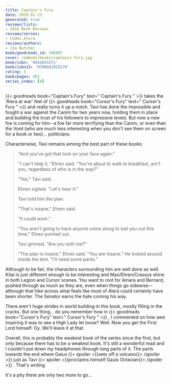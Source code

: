 ```yaml
---
title: Captain's Fury
date: 2019-01-23
generated: true
reviews/lists:
- 2019 Book Reviews
reviews/series:
- Codex Alera
reviews/authors:
- Jim Butcher
book/goodreads_id: 346087
cover: /embeds/books/captains-fury.jpg
book/isbn: '0441015271'
book/isbn13: '9780441015276'
rating: 5
book/pages: 451
series_index: [4]
---
```

{{< goodreads book="Captain's Fury" text=" Captain's Fury " >}} takes the 'Alera at war' feel of {{< goodreads book="Cursor's Fury" text=" Cursor's Fury " >}} and really turns it up a notch. Tavi has done the impossible and fought a war against the Canim for two years now, holding them in place and building the trust of his followers to impressive levels. But now a new foe is coming for him--a foe far more terrifying than the Canim, or even than the Vord (who are much less interesting when you don't see them on screen for a book or two)... politicians.  

Characterwise, Tavi remains among the best part of these books:  

<!--more-->

>  "And you've got that look on your face again."  
>
>  "I can't help it, "Ehren said. "You're about to walk to breakfast, arn't you, regardless of who is in the way?"  
>
>  "Yes," Tavi said.  
>
>  Ehren sighed. "Let's hear it."  
>
>  Tavi told him the plan.  
>
>  "That's insane," Ehren said.  
>
>  "It could work."  
>
>  "You aren't going to have anyone come along to bail you out this time," Ehren pointed out.  
>
>  Tavi grinned. "Are you with me?"  
>
>  "The plan is insane," Ehren said. "You are insane." He looked around inside the tent. "I'll need some pants.”  

Although to be fair, the characters surrounding him are well done as well. Kitai is just different enough to be interesting and Max/Ehren/Crassus shine in both Legion and Cursor scenes. You want to root for Amara and Bernard, pushed through as much as they are, even when things go sidewise--although that hike across what feels like most of Alera could certainly have been shorter. The Senator earns the hate coming his way.  

There aren't huge strides in world building in this book, mostly filling in the cracks. But one thing... do you remember how in {{< goodreads book="Cursor's Fury" text=" Cursor's Fury " >}} , I commented on how awe inspiring it was to see a High Lady let loose? Well. Now you get the First Lord himself. Oy. We'll leave it at that.  

Overall, this is probably the weakest book of the series since the first, but only because there has to be a weakest book. It's still a wonderful read and I couldn't put down my headphones through long parts of it. The parts towards the end where Gaius  {{< spoiler >}}sets off a volcano{{< /spoiler >}} just as Tavi  {{< spoiler >}}proclaims himself Gauis Octavian{{< /spoiler >}}  . That's writing.  

It's a pity there are only two more to go...